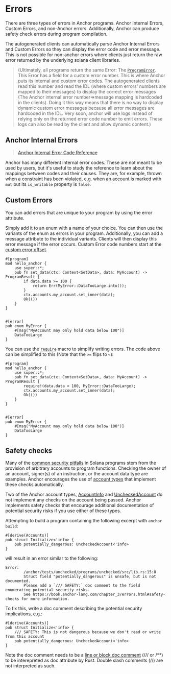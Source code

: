# Errors

There are three types of errors in Anchor programs. Anchor Internal Errors, Custom Errors, and non-Anchor errors. Additionally, Anchor can produce safety check errors during program compilation.

The autogenerated clients can automatically parse Anchor Internal Errors and Custom Errors so they can display the error code and error message. This is not possible for non-anchor errors where clients just return the raw error returned by the underlying solana client libraries.

> (Ultimately, all programs return the same Error: The [`ProgramError`](https://docs.rs/solana-program/latest/solana_program/program_error/enum.ProgramError.html). This Error has a field for a custom error number. This is where Anchor puts its internal and custom error codes. The autogenerated clients read this number and read the IDL (where custom errors' numbers are mapped to their messages) to display the correct error messages (The Anchor internal error number=>message mapping is hardcoded in the clients). Doing it this way means that there is no way to display dynamic custom error messages because all error messages are hardcoded in the IDL. Very soon, anchor will use logs instead of relying only on the returned error code number to emit errors. These logs can also be read by the client and allow dynamic content.)

## Anchor Internal Errors

> [Anchor Internal Error Code Reference](https://docs.rs/anchor-lang/latest/anchor_lang/__private/enum.ErrorCode.html)

Anchor has many different internal error codes. These are not meant to be used by users, but it's useful to study the reference to learn about the mappings between codes and their causes. They are, for example, thrown when a constraint has been violated, e.g. when an account is marked with `mut` but its `is_writable` property is `false`.

## Custom Errors

You can add errors that are unique to your program by using the error attribute.

Simply add it to an enum with a name of your choice. You can then use the variants of the enum as errors in your program. Additionally, you can add a message attribute to the individual variants. Clients will then display this error message if the error occurs. Custom Error code numbers start at the [custom error offset](https://docs.rs/anchor-lang/latest/anchor_lang/__private/constant.ERROR_CODE_OFFSET.html).

```rust,ignore
#[program]
mod hello_anchor {
    use super::*;
    pub fn set_data(ctx: Context<SetData>, data: MyAccount) -> ProgramResult {
        if data.data >= 100 {
            return Err(MyError::DataTooLarge.into());
        }
        ctx.accounts.my_account.set_inner(data);
        Ok(())
    }
}


#[error]
pub enum MyError {
    #[msg("MyAccount may only hold data below 100")]
    DataTooLarge
}
```

You can use the [`require`](https://docs.rs/anchor-lang/latest/anchor_lang/macro.require.html) macro to simplify writing errors. The code above can be simplified to this (Note that the `>=` flips to `<`):

```rust,ignore
#[program]
mod hello_anchor {
    use super::*;
    pub fn set_data(ctx: Context<SetData>, data: MyAccount) -> ProgramResult {
        require!(data.data < 100, MyError::DataTooLarge);
        ctx.accounts.my_account.set_inner(data);
        Ok(())
    }
}


#[error]
pub enum MyError {
    #[msg("MyAccount may only hold data below 100")]
    DataTooLarge
}
```

## Safety checks

Many of the [common security pitfalls](https://blog.neodyme.io/posts/solana_common_pitfalls) in Solana programs stem from the provision of arbitrary accounts to program functions. Checking the owner of an account, signer(s) of an instruction, or the account data type are examples. Anchor encourages the use of [account types](http://localhost:3000/chapter_3/the_accounts_struct.html#the-account-type) that implement these checks automatically.

Two of the Anchor account types, [AccountInfo](https://docs.rs/anchor-lang/latest/anchor_lang/accounts/account_info/index.html) and [UncheckedAccount](https://docs.rs/anchor-lang/latest/anchor_lang/accounts/unchecked_account/index.html) do not implement any checks on the account being passed. Anchor implements safety checks that encourage additional documentation of potential security risks if you use either of these types.

Attempting to build a program containing the following excerpt with `anchor build`:

```rust,ignore
#[derive(Accounts)]
pub struct Initialize<'info> {
    pub potentially_dangerous: UncheckedAccount<'info>
}
```

will result in an error similar to the following:

```
Error:
        /anchor/tests/unchecked/programs/unchecked/src/lib.rs:15:8
        Struct field "potentially_dangerous" is unsafe, but is not documented.
        Please add a `/// SAFETY:` doc comment to the field enumerating potential security risks.
        See https://book.anchor-lang.com/chapter_3/errors.html#safety-checks for more information.
```

To fix this, write a doc comment describing the potential security implications, e.g.:

```rust,ignore
#[derive(Accounts)]
pub struct Initialize<'info> {
    /// SAFETY: This is not dangerous because we don't read or write from this account
    pub potentially_dangerous: UncheckedAccount<'info>
}
```

Note the doc comment needs to be a [line or block doc comment](https://doc.rust-lang.org/reference/comments.html#doc-comments) (/// or /\*\*) to be interepreted as doc attribute by Rust. Double slash comments (//) are not interpreted as such.
